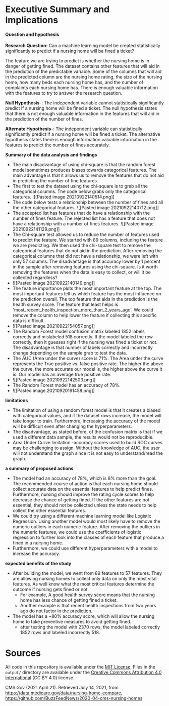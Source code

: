 # **Executive Summary and Implications**

#### Question and hypothesis 
**Research Question:** Can a machine learning model be created statistically significantly to predict if a nursing home will be fined a ticket?

The feature we are trying to predict is whether the nursing home is in danger of getting fined. The dataset contains other features that will aid in the prediction of the predictable variable. Some of the columns that will aid in the predicted column are the nursing home rating, the size of the nursing home, how many beds each nursing home has, and the number of complaints each nursing home has. There is enough valuable information with the features to try to answer the research question.

**Null Hypothesis**-: The independent variable cannot statistically significantly predict if a nursing home will be fined a ticket. The null hypothesis states that there is not enough valuable information in the features that will aid in the prediction of the number of fines.

**Alternate Hypothesis**-: The independent variable can statistically significantly predict if a nursing home will be fined a ticket. The alternative hypothesis states there is enough information valuable information in the features to predict the number of fines accurately.

**Summary of the data analysis and findings** 
- The main disadvantage of using chi-square is that the random forest model sometimes produces biases towards categorical features. The main advantage is that it allows us to remove the features that do not aid in predicting the number of fine features.
- The first to test the dataset using the chi-square is to grab all the categorical columns. The code below grabs only the categorical features.                                          ![[Pasted image 20210922140514.png]]
- The code below tests a relationship between the number of fines and all the other categorical features.
![[Pasted image 20210922140712.png]]
- The accepted list has features that do have a relationship with the number of fines feature. The rejected list has a feature that does not have a relationship with a number of fines features. 
![[Pasted image 20210922141129.png]]
- The Chi-square test allowed us to reduce the number of features used to predict the feature.  We started with 89 columns, including the feature we are predicting. We then used the chi-square test to remove the categorical features that do not aid in the prediction. After removing the categorical columns that did not have a relationship, we were left with only 57 columns. The disadvantage is that accuracy lower by 1 percent in the sample after removing features using the chi-square. Is it worth removing the features when the data is easy to collect, or will it be collected regardless?
 - ![[Pasted image 20210922140149.png]]
 - The feature importance plots the most important feature at the top. The most important features tell us which feature has the most influence on the prediction overall. The top feature that aids in the prediction is the health survey score. The feature that least helps is 'most_recent_health_inspection_more_than_2_years_ago'. We could remove the column to help lower the feature if collecting this specific data is difficult. 
 - ![[Pasted image 20210922154057.png]]
 - The Random Forest model confusion matrix labeled 1852 labels correctly and mislabeled 518 correctly. If the model labeled the row correctly, then it guesses right if the nursing was fined a ticket or not. The disadvantage is that number of labels correctly and incorrectly change depending on the sample grab to test the data. 
 - The AUC  (Area under the curve) score is 71%. The Area under the curve represents the True positive vs. false positive rate. The higher the above the curve, the more accurate our model is, the higher above the curve it is. Our model has an average true positive rate.
 - ![[Pasted image 20210922142503.png]]
- The Random Forest model has an accuracy of 78%.
- ![[Pasted image 20210920191458.png]]


**limitations**
- The limitation of using a random forest model is that it creates a biased with categorical values, and if the dataset rows increase, the model will take longer to train. Furthermore, increasing the accuracy of the model will be difficult even after changing the hyperparameters. 
- The disadvantage, as stated before, of the confusion matrix is that if we used a different data sample, the results would not be reproducible. 
- Area Under Curve limitation -accuracy scores used to build ROC curves may be challenging to assign. Without the knowledge of AUC, the user will not understand the graph since it is not easy to understand/read the graph. 

**a summary of proposed actions**
- The model had an accuracy of 78%, which is 8% more than the goal. The recommended course of action is that each nursing home should collect accurate data on the essential features to help predict fines. Furthermore, nursing should improve the rating cycle scores to help decrease the chance of getting fined. If the other features are not essential, they should not be collected unless the state needs to help collect the other essential features. 
- We could try using a different machine learning model like Logistic Regression. Using another model would most likely have to remove the numeric outliers in each numeric feature. After removing the outliers in the numeric features, we could use the coefficients of logistic regression to further look into the classes of each feature that produce a fined in a nursing home.
- Furthermore, we could use different hyperparameters with a model to increase the accuracy.

**expected benefits of the study**
- After building the model, we went from 89 features to 57 features. They are allowing nursing homes to collect only data on only the most vital features. As well know what the most critical features determine the outcome if nursing gets fined or not. 
	- For example, A good health survey score means that the nursing home has less chance of getting fined a ticket. 
	- Another example is that recent health inspections from two years ago do not factor in the prediction.
- The model has a ~80% accuracy score, which will allow the nursing home to take preventive measures to avoid getting fined. 
	- after testing the model with 2370 rows, the model labeled correctly 1852 rows and labeled incorrectly 518.

# Sources
All code in this repository is available under the [MIT License](https://opensource.org/licenses/MIT). Files in the `output/` directory are available under the [Creative Commons Attribution 4.0 International](https://creativecommons.org/licenses/by/4.0/) (CC BY 4.0) license.

CMS.Gov (2021 April 21). Retrieved July 14, 2021, from https://data.medicare.gov/data/nursing-home-compare, https://github.com/BuzzFeedNews/2020-04-cms-nursing-homes
